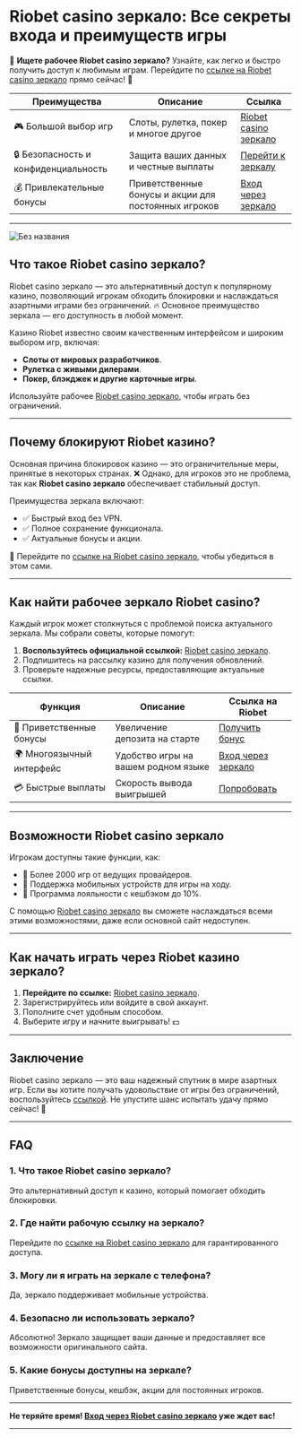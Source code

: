 # Riobet casino зеркало: Все секреты входа и преимуществ игры

🌟 **Ищете рабочее Riobet casino зеркало?** Узнайте, как легко и быстро получить доступ к любимым играм. Перейдите по [ссылке на Riobet casino зеркало](https://brandplay.link/dtx89f2L) прямо сейчас! 🎰

| **Преимущества**             | **Описание**                                           | **Ссылка**                                |
|------------------------------|-------------------------------------------------------|------------------------------------------|
| 🎮 Большой выбор игр         | Слоты, рулетка, покер и многое другое                 | [Riobet casino зеркало](https://brandplay.link/dtx89f2L) |
| 🔒 Безопасность и конфиденциальность | Защита ваших данных и честные выплаты              | [Перейти к зеркалу](https://brandplay.link/dtx89f2L) |
| 💰 Привлекательные бонусы    | Приветственные бонусы и акции для постоянных игроков | [Вход через зеркало](https://brandplay.link/dtx89f2L) |

---
![Без названия](https://github.com/user-attachments/assets/f6e4b9d1-4848-4f61-aed3-480470492145)

## **Что такое Riobet casino зеркало?**

Riobet casino зеркало — это альтернативный доступ к популярному казино, позволяющий игрокам обходить блокировки и наслаждаться азартными играми без ограничений. 🔥 Основное преимущество зеркала — его доступность в любой момент.

Казино Riobet известно своим качественным интерфейсом и широким выбором игр, включая:

- **Слоты от мировых разработчиков**.
- **Рулетка с живыми дилерами**.
- **Покер, блэкджек и другие карточные игры**.

Используйте рабочее [Riobet casino зеркало](https://brandplay.link/dtx89f2L), чтобы играть без ограничений.

---

## **Почему блокируют Riobet казино?**

Основная причина блокировок казино — это ограничительные меры, принятые в некоторых странах. ❌ Однако, для игроков это не проблема, так как **Riobet casino зеркало** обеспечивает стабильный доступ.

Преимущества зеркала включают:

- ✅ Быстрый вход без VPN.
- ✅ Полное сохранение функционала.
- ✅ Актуальные бонусы и акции.

🌟 Перейдите по [ссылке на Riobet casino зеркало](https://brandplay.link/dtx89f2L), чтобы убедиться в этом сами.

---

## **Как найти рабочее зеркало Riobet casino?**

Каждый игрок может столкнуться с проблемой поиска актуального зеркала. Мы собрали советы, которые помогут:

1. **Воспользуйтесь официальной ссылкой:** [Riobet casino зеркало](https://brandplay.link/dtx89f2L).
2. Подпишитесь на рассылку казино для получения обновлений.
3. Проверьте надежные ресурсы, предоставляющие актуальные ссылки.

| **Функция**             | **Описание**                           | **Ссылка на Riobet**                    |
|-------------------------|---------------------------------------|-----------------------------------------|
| 🎁 Приветственные бонусы| Увеличение депозита на старте         | [Получить бонус](https://brandplay.link/dtx89f2L) |
| 🌍 Многоязычный интерфейс | Удобство игры на вашем родном языке    | [Вход через зеркало](https://brandplay.link/dtx89f2L) |
| 💳 Быстрые выплаты       | Скорость вывода выигрышей              | [Попробовать](https://brandplay.link/dtx89f2L) |

---

## **Возможности Riobet casino зеркало**

Игрокам доступны такие функции, как:

- 🎰 Более 2000 игр от ведущих провайдеров.
- 📱 Поддержка мобильных устройств для игры на ходу.
- 🔄 Программа лояльности с кешбэком до 10%.

С помощью [Riobet casino зеркало](https://brandplay.link/dtx89f2L) вы сможете наслаждаться всеми этими возможностями, даже если основной сайт недоступен.

---

## **Как начать играть через Riobet казино зеркало?**

1. **Перейдите по ссылке:** [Riobet casino зеркало](https://brandplay.link/dtx89f2L).
2. Зарегистрируйтесь или войдите в свой аккаунт.
3. Пополните счет удобным способом.
4. Выберите игру и начните выигрывать! 💵

---

## **Заключение**

Riobet casino зеркало — это ваш надежный спутник в мире азартных игр. Если вы хотите получать удовольствие от игры без ограничений, воспользуйтесь [ссылкой](https://brandplay.link/dtx89f2L). Не упустите шанс испытать удачу прямо сейчас! 🎉

---

## **FAQ**

### 1. **Что такое Riobet casino зеркало?**
Это альтернативный доступ к казино, который помогает обходить блокировки.

### 2. **Где найти рабочую ссылку на зеркало?**
Перейдите по [ссылке на Riobet casino зеркало](https://brandplay.link/dtx89f2L) для гарантированного доступа.

### 3. **Могу ли я играть на зеркале с телефона?**
Да, зеркало поддерживает мобильные устройства.

### 4. **Безопасно ли использовать зеркало?**
Абсолютно! Зеркало защищает ваши данные и предоставляет все возможности оригинального сайта.

### 5. **Какие бонусы доступны на зеркале?**
Приветственные бонусы, кешбэк, акции для постоянных игроков.

---

**Не теряйте время! [Вход через Riobet casino зеркало](https://brandplay.link/dtx89f2L) уже ждет вас!**

---

